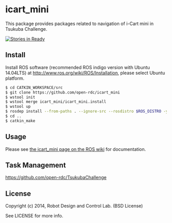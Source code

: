 icart_mini
=================

This package provides packages related to navigation of i-Cart mini in Tsukuba Challenge.

[![Stories in Ready](https://badge.waffle.io/open-rdc/icart_mini.svg?label=ready&title=Ready)](http://waffle.io/open-rdc/icart_mini)

## Install

Install ROS software (recommended ROS indigo version with Ubuntu 14.04LTS) at http://www.ros.org/wiki/ROS/Installation, please select Ubuntu platform. 

```sh
$ cd CATKIN_WORKSPACE/src
$ git clone https://github.com/open-rdc/icart_mini
$ wstool init
$ wstool merge icart_mini/icart_mini.install
$ wstool up
$ rosdep install --from-paths . --ignore-src --rosdistro $ROS_DISTRO -y
$ cd ..
$ catkin_make
```

## Usage

Please see [the icart_mini page on the ROS wiki](http://wiki.ros.org/icart_mini) for documentation.

## Task Management

https://github.com/open-rdc/TsukubaChallenge

## License

Copyright (c) 2014, Robot Design and Control Lab. (BSD License)

See LICENSE for more info.

